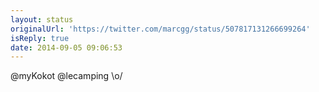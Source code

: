 ```yaml
---
layout: status
originalUrl: 'https://twitter.com/marcgg/status/507817131266699264'
isReply: true
date: 2014-09-05 09:06:53
---
```


@myKokot @lecamping \o/
